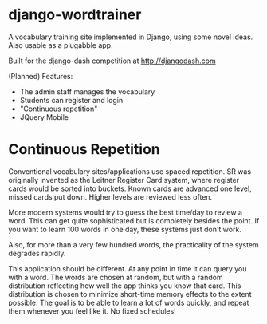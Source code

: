 django-wordtrainer
==================

A vocabulary training site implemented in Django, using some novel ideas. Also usable as a plugabble app.

Built for the django-dash competition at http://djangodash.com

(Planned) Features:
* The admin staff manages the vocabulary
* Students can register and login
* "Continuous repetition"
* JQuery Mobile


Continuous Repetition
====================

Conventional vocabulary sites/applications use spaced repetition. SR was originally invented as the Leitner Register Card system, where register cards would be sorted into buckets. Known cards are advanced one level, missed cards put down. Higher levels are reviewed less often.

More modern systems would try to guess the best time/day to review a word. This can get quite sophisticated but is completely besides the point. If you want to learn 100 words in one day, these systems just don't work.

Also, for more than a very few hundred words, the practicality of the system degrades rapidly.

This application should be different. At any point in time it can query you with a word. The words are chosen at random, but with a random distribution reflecting how well the app thinks you know that card. This distribution is chosen to minimize short-time memory effects to the extent possible. The goal is to be able to learn a lot of words quickly, and repeat them whenever you feel like it. No fixed schedules!


